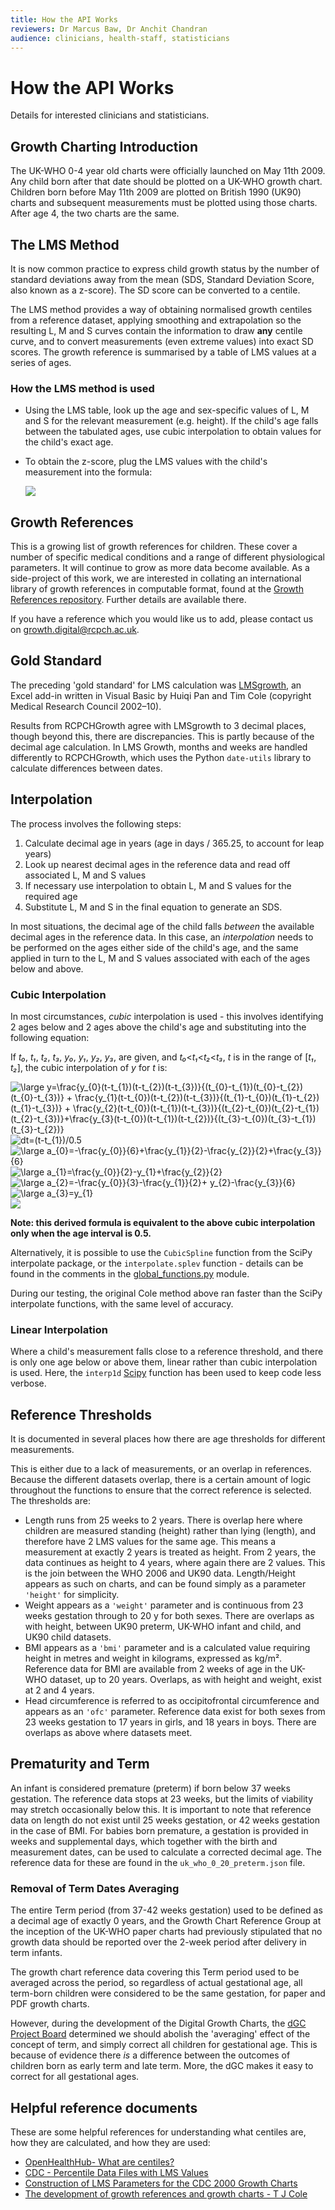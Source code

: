 ```yaml
---
title: How the API Works
reviewers: Dr Marcus Baw, Dr Anchit Chandran
audience: clinicians, health-staff, statisticians
---
```

# How the API Works

Details for interested clinicians and statisticians.

## Growth Charting Introduction

The UK-WHO 0-4 year old charts were officially launched on May 11th 2009. Any child born after that date should be plotted on a UK-WHO growth chart. Children born before May 11th 2009 are plotted on British 1990 (UK90) charts and subsequent measurements must be plotted using those charts. After age 4, the two charts are the same.

## The LMS Method

It is now common practice to express child growth status by the number of standard deviations away from the mean (SDS, Standard Deviation Score, also known as a z-score). The SD score can be converted to a centile.

The LMS method provides a way of obtaining normalised growth centiles from a reference dataset, applying smoothing and extrapolation so the resulting L, M and S curves contain the information to draw **any** centile curve, and to convert measurements (even extreme values) into exact SD scores. The growth reference is summarised by a table of LMS values at a series of ages.

### How the LMS method is used

- Using the LMS table, look up the age and sex-specific values of L, M and S for the relevant measurement (e.g. height). If the child's age falls between the tabulated ages, use cubic interpolation to obtain values for the child's exact age.

- To obtain the z-score, plug the LMS values with the child's measurement into the formula:
  <div class="latex">
  <img src="https://latex.codecogs.com/svg.image?z=\frac{(measurement / M)^L -1}{LS}"></img>
  </div>

## Growth References

This is a growing list of growth references for children. These cover a number of specific medical conditions and a range of different physiological parameters. It will continue to grow as more data become available. As a side-project of this work, we are interested in collating an international library of growth references in computable format, found at the [Growth References repository](https://github.com/rcpch/growth-references). Further details are available there.

If you have a reference which you would like us to add, please contact us on [growth.digital@rcpch.ac.uk](mailto:growth.digital@rcpch.ac.uk).

## Gold Standard

The preceding 'gold standard' for LMS calculation was [LMSgrowth](https://www.healthforallchildren.com/shop-base/shop/software/lmsgrowth/), an Excel add-in written in Visual Basic by Huiqi Pan and Tim Cole (copyright Medical Research Council 2002–10).

Results from RCPCHGrowth agree with LMSgrowth to 3 decimal places, though beyond this, there are discrepancies. This is partly because of the decimal age calculation. In LMS Growth, months and weeks are handled differently to RCPCHGrowth, which uses the Python `date-utils` library to calculate differences between dates.

## Interpolation

The process involves the following steps:

1. Calculate decimal age in years (age in days / 365.25, to account for leap years)
2. Look up nearest decimal ages in the reference data and read off associated L, M and S values
3. If necessary use interpolation to obtain L, M and S values for the required age
4. Substitute L, M and S in the final equation to generate an SDS.

In most situations, the decimal age of the child falls *between* the available decimal ages in the reference data. In this case, an *interpolation* needs to be performed on the ages either side of the child's age, and the same applied in turn to the L, M and S values associated with each of the ages below and above.

### Cubic Interpolation

In most circumstances, *cubic* interpolation is used - this involves identifying 2 ages below and 2 ages above the child's age and substituting into the following equation:

If _t₀_, _t₁_, _t₂_, _t₃_, _y₀_, _y₁_, _y₂_, _y₃_, are given, and _t₀_<_t₁_<_t₂_<_t₃_, _t_ is in the range of [*t₁*, *t₂*], the cubic interpolation of _y_ for _t_ is:

<div class="latex">
<img src="https://latex.codecogs.com/svg.latex?\inline&space;\bg_white&space;\large&space;y=\frac{y_{0}(t-t_{1})(t-t_{2})(t-t_{3})}{(t_{0}-t_{1})(t_{0}-t_{2})(t_{0}-t_{3})}&space;&plus;&space;\frac{y_{1}(t-t_{0})(t-t_{2})(t-t_{3})}{(t_{1}-t_{0})(t_{1}-t_{2})(t_{1}-t_{3})}&space;&plus;&space;\frac{y_{2}(t-t_{0})(t-t_{1})(t-t_{3})}{(t_{2}-t_{0})(t_{2}-t_{1})(t_{2}-t_{3})}&plus;\frac{y_{3}(t-t_{0})(t-t_{1})(t-t_{2})}{(t_{3}-t_{0})(t_{3}-t_{1})(t_{3}-t_{2})}" title="\large y=\frac{y_{0}(t-t_{1})(t-t_{2})(t-t_{3})}{(t_{0}-t_{1})(t_{0}-t_{2})(t_{0}-t_{3})} + \frac{y_{1}(t-t_{0})(t-t_{2})(t-t_{3})}{(t_{1}-t_{0})(t_{1}-t_{2})(t_{1}-t_{3})} + \frac{y_{2}(t-t_{0})(t-t_{1})(t-t_{3})}{(t_{2}-t_{0})(t_{2}-t_{1})(t_{2}-t_{3})}+\frac{y_{3}(t-t_{0})(t-t_{1})(t-t_{2})}{(t_{3}-t_{0})(t_{3}-t_{1})(t_{3}-t_{2})}" />
</div>
<div class="latex">
<img src="https://latex.codecogs.com/svg.latex?\inline&space;\bg_white&space;\large&space; dt=(t-t_{1})/0.5" title="dt=(t-t_{1})/0.5"/>
</div>
<div class="latex">
  <img src="https://latex.codecogs.com/svg.latex?\inline&space;\large&space;a_{0}=-\frac{y_{0}}{6}&plus;\frac{y_{1}}{2}-\frac{y_{2}}{2}&plus;\frac{y_{3}}{6}" title="\large a_{0}=-\frac{y_{0}}{6}+\frac{y_{1}}{2}-\frac{y_{2}}{2}+\frac{y_{3}}{6}" />
</div>
<div class="latex">
  <img src="https://latex.codecogs.com/svg.latex?\inline&space;\large&space;a_{1}=\frac{y_{0}}{2}-y_{1}&plus;\frac{y_{2}}{2}" title="\large a_{1}=\frac{y_{0}}{2}-y_{1}+\frac{y_{2}}{2}" />
</div>
<div class="latex">
  <img src="https://latex.codecogs.com/svg.latex?\inline&space;\Large&space;a_{2}=-\frac{y_{0}}{3}-\frac{y_{1}}{2}&plus;&space;y_{2}-\frac{y_{3}}{6}" title="\large a_{2}=-\frac{y_{0}}{3}-\frac{y_{1}}{2}+ y_{2}-\frac{y_{3}}{6}" />
</div>
<div class="latex">
  <img src="https://latex.codecogs.com/svg.latex?\inline&space;\large&space;a_{3}=y_{1}" title="\large a_{3}=y_{1}" />
</div>
<div class="latex">
<img src="https://latex.codecogs.com/svg.image?y=a_{0}&space;dt^{3}&plus;a_{1}dt^{2}&plus;a_{2}dt&plus;a_{3}"/>
</div>

**Note: this derived formula is equivalent to the above cubic interpolation only when the age interval is 0.5.**

Alternatively, it is possible to use the `CubicSpline` function from the SciPy interpolate package, or the `interpolate.splev` function - details can be found in the comments in the [global_functions.py](https://github.com/rcpch/rcpchgrowth-python/blob/live/rcpchgrowth/global_functions.py) module.

During our testing, the original Cole method above ran faster than the SciPy interpolate functions, with the same level of accuracy.

### Linear Interpolation

Where a child's measurement falls close to a reference threshold, and there is only one age below or above them, linear rather than cubic interpolation is used. Here, the `interp1d` [Scipy](https://docs.scipy.org/doc/scipy/reference/generated/scipy.interpolate.interp1d.html) function has been used to keep code less verbose.

## Reference Thresholds

It is documented in several places how there are age thresholds for different measurements.

This is either due to a lack of measurements, or an overlap in references. Because the different datasets overlap, there is a certain amount of logic throughout the functions to ensure that the correct reference is selected. The thresholds are:

- Length runs from 25 weeks to 2 years. There is overlap here where children are measured standing (height) rather than lying (length), and therefore have 2 LMS values for the same age.  This means a measurement at exactly 2 years is treated as height. From 2 years, the data continues as height to 4 years, where again there are 2 values. This is the join between the WHO 2006 and UK90 data. Length/Height appears as such on charts, and can be found simply as a parameter `'height'` for simplicity.
- Weight appears as a `'weight'` parameter and is continuous from 23 weeks gestation through to 20 y for both sexes. There are overlaps as with height, between UK90 preterm, UK-WHO infant and child, and UK90 child datasets.
- BMI appears as a `'bmi'` parameter and is a calculated value requiring height in metres and weight in kilograms, expressed as kg/m². Reference data for BMI are available from 2 weeks of age in the UK-WHO dataset, up to 20 years. Overlaps, as with height and weight, exist at 2 and 4 years.
- Head circumference is referred to as occipitofrontal circumference and appears as an `'ofc'` parameter. Reference data exist for both sexes from 23 weeks gestation to 17 years in girls, and 18 years in boys. There are overlaps as above where datasets meet.

## Prematurity and Term

An infant is considered premature (preterm) if born below 37 weeks gestation. The reference data stops at 23 weeks, but the limits of viability may stretch occasionally below this. It is important to note that reference data on length do not exist until 25 weeks gestation, or 42 weeks gestation in the case of BMI. For babies born premature, a gestation is provided in weeks and supplemental days, which together with the birth and measurement dates, can be used to calculate a corrected decimal age. The reference data for these are found in the `uk_who_0_20_preterm.json` file.

### Removal of Term Dates Averaging

The entire Term period (from 37-42 weeks gestation) used to be defined as a decimal age of exactly 0 years, and the Growth Chart Reference Group at the inception of the UK-WHO paper charts had previously stipulated that no growth data should be reported over the 2-week period after delivery in term infants.

The growth chart reference data covering this Term period used to be averaged across the period, so regardless of actual gestational age, all term-born children were considered to be the same gestation, for paper and PDF growth charts.

However, during the development of the Digital Growth Charts, the [dGC Project Board](../../about/team#project-board) determined we should abolish the 'averaging' effect of the concept of term, and simply correct all children for gestational age. This is because of evidence there *is* a difference between the outcomes of children born as early term and late term. More, the dGC makes it easy to correct for all gestational ages.

## Helpful reference documents

These are some helpful references for understanding what centiles are, how they are calculated, and how they are used:

- [OpenHealthHub- What are centiles?](https://www.openhealthhub.org/t/centile-part-1-what-are-centiles/463)
- [CDC - Percentile Data Files with LMS Values](https://www.cdc.gov/growthcharts/percentile_data_files.htm)
- [Construction of LMS Parameters for the CDC 2000 Growth Charts](https://www.cdc.gov/nchs/data/nhsr/nhsr063.pdf)
- [The development of growth references and growth charts - T J Cole](https://www.ncbi.nlm.nih.gov/pmc/articles/PMC3920659/)
